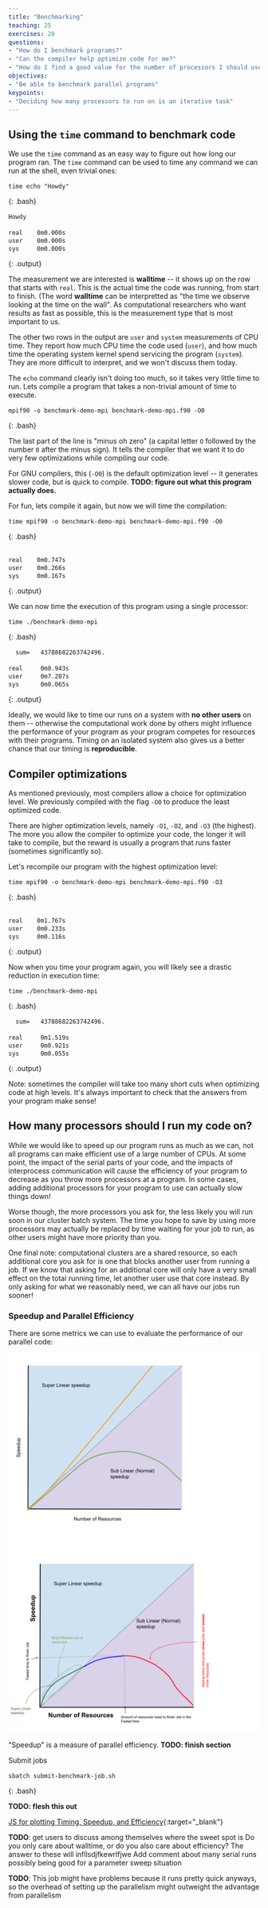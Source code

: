 ```yaml
---
title: "Benchmarking"
teaching: 25
exercises: 20
questions:
- "How do I benchmark programs?"
- "Can the compiler help optimize code for me?"
- "How do I find a good value for the number of processors I should use?"
objectives:
- "Be able to benchmark parallel programs"
keypoints:
- "Deciding how many processors to run on is an iterative task"
---
```


## Using the `time` command to benchmark code

We use the `time` command as an easy way to figure out how long our program ran. The `time` command 
can be used to time any command we can run at the shell, even trivial ones:

```
time echo "Howdy"
```
{: .bash}

```
Howdy

real    0m0.000s
user    0m0.000s
sys     0m0.000s
```
{: .output}

The measurement we are interested is **walltime** -- it shows up on the row that starts with `real`. This is the actual time the code was running, from start to finish. (The word **walltime** can be interpretted as "the time we observe looking at the time on the wall". As computational researchers who want results as fast as possible, this is the measurement type that is most important to us.

The other two rows in the output are `user` and `system` measurements of CPU time. They report how much CPU time the code used (`user`), and how much time the operating system kernel spend servicing the program (`system`). They are more difficult to interpret, and we won't discuss them today.

The `echo` command clearly isn't doing too much, so it takes very little time to run.
Lets compile a program that takes a non-trivial amount of time to execute.

```
mpif90 -o benchmark-demo-mpi benchmark-demo-mpi.f90 -O0
```
{: .bash}

The last part of the line is "minus oh zero" (a capital letter `O` followed by the number `0` after the minus sign). It tells the compiler that we want it to do very few optimizations while compiling our code.

For GNU compilers, this (`-O0`) is the default optimization level -- it generates slower code, but is quick to compile.
**TODO: figure out what this program actually does.**

For fun, lets compile it again, but now we will time the compilation:

```
time mpif90 -o benchmark-demo-mpi benchmark-demo-mpi.f90 -O0
```
{: .bash}

```

real    0m0.747s
user    0m0.266s
sys     0m0.167s

```
{: .output}

We can now time the execution of this program using a single processor:

```
time ./benchmark-demo-mpi
```
{: .bash}

```
  sum=   43788682263742496.     

real     0m8.943s
user     0m7.207s
sys      0m0.065s
```
{: .output}

Ideally, we would like to time our runs on a system with **no other users** on them -- otherwise the computational work done by others might influence the performance of your program as your program competes for resources with their programs. Timing on an isolated system also gives us a better chance that our timing is **reproducible**.

## Compiler optimizations

As mentioned previously, most compilers allow a choice for optimization level. We previously compiled with the flag `-O0` to produce the least optimized code.

There are higher optimization levels, namely `-O1`, `-O2`, and `-O3` (the highest). The more you allow the compiler to optimize your code, the longer it will take to compile, but the reward is usually a program that runs faster (sometimes significantly so).

Let's recompile our program with the highest optimization level:

```
time mpif90 -o benchmark-demo-mpi benchmark-demo-mpi.f90 -O3
```
{: .bash}
```

real    0m1.767s
user    0m0.233s
sys     0m0.116s

```
{: .output}

Now when you time your program again, you will likely see a drastic reduction in execution time:

```
time ./benchmark-demo-mpi
```
{: .bash}

```
  sum=   43788682263742496.     

real     0m1.519s
user     0m0.921s
sys      0m0.055s
```
{: .output}

Note: sometimes the compiler will take too many short cuts when optimizing code at high levels. It's always important to check that the answers from your program make sense!

## How many processors should I run my code on?

While we would like to speed up our program runs as much as we can, not all programs can make efficient
use of a large number of CPUs. At some point, the impact of the serial parts of your code, and the impacts
of interprocess communication will cause the efficiency of your program to decrease as you throw more
processors at a program. In some cases, adding additional processors for your program to use can actually
slow things down!

Worse though, the more processors you ask for, the less likely you will run soon in our cluster batch system.
The time you hope to save by using more processors may actually be replaced by time waiting for your job to run,
as other users might have more priority than you.

One final note: computational clusters are a shared resource, so each additional core you ask for is one
that blocks another user from running a job. If we know that asking for an additional core will only have a very
small effect on the total running time, let another user use that core instead. By only asking for what we
reasonably need, we can all have our jobs run sooner!

### Speedup and Parallel Efficiency

There are some metrics we can use to evaluate the performance of our parallel code:

![](../assets/img/speedup-sub-super-linearity.svg)
![](../assets/img/speedup-normal.svg)

"Speedup" is a measure of parallel efficiency.
**TODO: finish section**

Submit jobs

```
sbatch submit-benchmark-job.sh
```
{: .bash}

**TODO: flesh this out**

[JS for plotting Timing, Speedup, and Efficiency](https://jsfiddle.net/cwant/rf48toug/){:target="_blank"}

**TODO**: get users to discuss among themselves where the sweet spot is
Do you only care about walltime, or do you also care about efficiency? The answer to these will infllsdjfkewrlfjwe
Add comment about many serial runs possibly being good for a parameter sweep situation

**TODO**: This job might have problems because it runs pretty quick anyways, so the overhead of setting up the parallelism might outweight the advantage from parallelism

